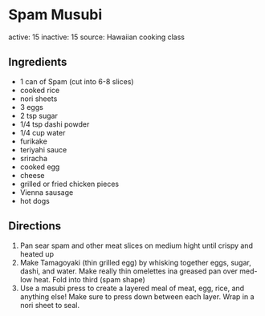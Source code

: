 # Spam Musubi
active: 15
inactive: 15
source: Hawaiian cooking class
## Ingredients
* 1 can of Spam (cut into 6-8 slices)
* cooked rice
* nori sheets
* 3 eggs
* 2 tsp sugar
* 1/4 tsp dashi powder
* 1/4 cup water
* furikake
* teriyahi sauce
* sriracha
* cooked egg
* cheese
* grilled or fried chicken pieces
* Vienna sausage
* hot dogs
## Directions
1. Pan sear spam and other meat slices on medium hight until crispy and heated up
2. Make Tamagoyaki (thin grilled egg) by whisking together eggs, sugar, dashi, and water. Make really thin omelettes ina greased pan over med-low heat. Fold into third (spam shape)
3. Use a masubi press to create a layered meal of meat, egg, rice, and anything else! Make sure to press down between each layer. Wrap in a nori sheet to seal.
